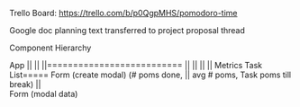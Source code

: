 Trello Board:
https://trello.com/b/p0QgpMHS/pomodoro-time

Google doc planning text transferred to project proposal thread



Component Hierarchy

App
||
||
||==========================
||                         ||
||                         ||
Metrics                Task List===== Form (create modal)
(# poms done,              ||
avg # poms,               Task 
poms till break)           ||                
                          Form (modal data)

